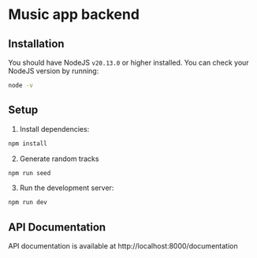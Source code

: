 # Music app backend

## Installation

You should have NodeJS `v20.13.0` or higher installed.
You can check your NodeJS version by running:
```bash
node -v
```

## Setup

1. Install dependencies:

```bash
npm install
```

2. Generate random tracks
```bash
npm run seed
```

3. Run the development server:
```bash
npm run dev
```
## API Documentation

API documentation is available at http://localhost:8000/documentation